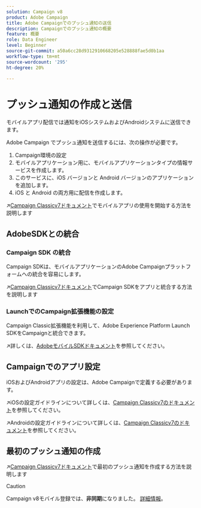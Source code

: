 ```yaml
---
solution: Campaign v8
product: Adobe Campaign
title: Adobe Campaignでのプッシュ通知の送信
description: Campaignでのプッシュ通知の概要
feature: 概要
role: Data Engineer
level: Beginner
source-git-commit: a50a6cc28d9312910668205e528888fae5d0b1aa
workflow-type: tm+mt
source-wordcount: '295'
ht-degree: 20%

---
```


# プッシュ通知の作成と送信

モバイルアプリ配信では通知をiOSシステムおよびAndroidシステムに送信できます。

Adobe Campaign でプッシュ通知を送信するには、次の操作が必要です。

1. Campaign環境の設定
1. モバイルアプリケーション用に、モバイルアプリケーションタイプの情報サービスを作成します。
1. このサービスに、iOS バージョンと Android バージョンのアプリケーションを追加します。
1. iOS と Android の両方用に配信を作成します。

:arrow_upper_right:[Campaign Classicv7ドキュメント](https://experienceleague.adobe.com/docs/campaign-classic/using/sending-messages/sending-push-notifications/about-mobile-app-channel.html?lang=ja)でモバイルアプリの使用を開始する方法を説明します

## AdobeSDKとの統合

### Campaign SDK の統合

Campaign SDKは、モバイルアプリケーションのAdobe Campaignプラットフォームへの統合を容易にします。

:arrow_upper_right:[Campaign Classicv7ドキュメント](https://experienceleague.adobe.com/docs/campaign-classic/using/sending-messages/sending-push-notifications/integrating-campaign-sdk-into-the-mobile-application.html?lang=en#loading-campaign-sdk)でCampaign SDKをアプリと統合する方法を説明します

### LaunchでのCampaign拡張機能の設定

Campaign Classic拡張機能を利用して、Adobe Experience Platform Launch SDKをCampaignと統合できます。

:arrow_upper_right:詳しくは、[AdobeモバイルSDKドキュメント](https://aep-sdks.gitbook.io/docs/using-mobile-extensions/adobe-campaignclassic)を参照してください。

## Campaignでのアプリ設定

iOSおよびAndroidアプリの設定は、Adobe Campaignで定義する必要があります。

:arrow_upper_right:iOSの設定ガイドラインについて詳しくは、[Campaign Classicv7のドキュメント](https://experienceleague.adobe.com/docs/campaign-classic/using/sending-messages/sending-push-notifications/configure-the-mobile-app/configuring-the-mobile-application.html?lang=en#sending-messages)を参照してください。

:arrow_upper_right:Androidの設定ガイドラインについて詳しくは、[Campaign Classicv7のドキュメント](https://experienceleague.adobe.com/docs/campaign-classic/using/sending-messages/sending-push-notifications/configure-the-mobile-app/configuring-the-mobile-application-android.html?lang=en#sending-messages)を参照してください。

## 最初のプッシュ通知の作成

:arrow_upper_right:[Campaign Classicv7ドキュメント](https://experienceleague.adobe.com/docs/campaign-classic/using/sending-messages/sending-push-notifications/creating-notifications.html?lang=en#sending-notifications-on-ios)で最初のプッシュ通知を作成する方法を説明します


>[!CAUTION]
>
>Campaign v8モバイル登録では、**非同期**&#x200B;になりました。 [詳細情報](../dev/staging.md)。
